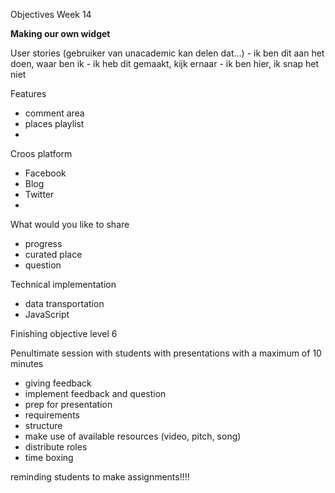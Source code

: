 Objectives Week 14

**Making our own widget**

User stories (gebruiker van unacademic kan delen dat…) 
	- ik ben dit aan het doen, waar ben ik
	- ik heb dit gemaakt, kijk ernaar
	- ik ben hier, ik snap het niet

Features
- comment area
- places playlist
- 

Croos platform
- Facebook
- Blog
- Twitter
- 

What would you like to share 
- progress
- curated place
- question

Technical implementation
-  data transportation
- JavaScript

Finishing objective level 6

Penultimate session with students with presentations with a maximum of 10 minutes
- giving feedback
- implement feedback and question 
- prep for presentation 
- requirements 
- structure
- make use of available resources (video, pitch, song)
- distribute roles
- time boxing

reminding students to make assignments!!!!



